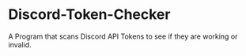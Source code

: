 # Discord-Token-Checker
A Program that scans Discord API Tokens to see if they are working or invalid.
